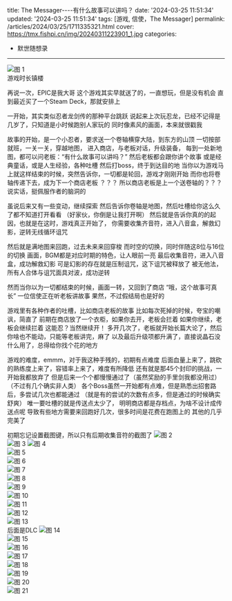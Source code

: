 title: The Messager----有什么故事可以讲吗？
date: '2024-03-25 11:51:34'
updated: '2024-03-25 11:51:34'
tags: [游戏, 信使，The Messager]
permalink: /articles/2024/03/25/1711335321.html
cover: https://tmx.fishpi.cn/img/20240311223901_1.jpg
categories: 
- 默世随想录
--- 
![图 1](https://tmx.fishpi.cn/img/20240323221640_1.jpg)  
游戏时长镇楼

再说一次，EPIC是我大哥
这个游戏其实早就送了的，一直想玩，但是没有机会
直到最近买了一个Steam Deck，那就安排上

一开始，其实类似忍者龙剑传的那种平台跳跃
说起来上次玩忍龙，已经不记得是几岁了，只知道是小时候跑别人家玩的
同时像素风的画面，本来就很戳我

故事的开始，是一个小忍者，要求送一个卷轴横穿大陆，到东方的山顶
一切按部就班，一关一关，穿越地图，
进入商店，与老板对话，升级装备，
每到一处新地图，都可以问老板：“有什么故事可以讲吗？”
然后老板都会跟你讲个故事
或是经典童话，或是人生经验，各种吐槽
然后打boss，终于到达目的地
当你以为游戏马上就这样结束的时候，突然告诉你，一切都是轮回，游戏才刚刚开始
而你也将卷轴传递下去，成为下一个商店老板
？？？
所以商店老板是上一个送卷轴的？？？
说实话，挺佩服作者的脑洞的

虽说后来又有一些变动，继续探索
然后告诉你卷轴是地图，然后吐槽给你这么久了都不知道打开看看
（好家伙，你倒是让我打开啊）
然后就是告诉你真的的起因，也就是在这时，游戏真正开始了，
你需要收集齐音符，进入八音盒，解救幻影，逆转无线循环诅咒

然后就是满地图来回跑，过去未来来回穿梭
而时空的切换，同时伴随这8位与16位的切换
画面，BGM都是对应时期的特色，让人眼前一亮
最后收集音符，进入八音盒，成功解救幻影
可是幻影的存在就是压制诅咒，这下诅咒被释放了
被无他法，所有人合体与诅咒面具对波，成功逆转

然而当你以为一切都结束的时候，画面一转，又回到了商店
“哦，这个故事可真长”
一位信使正在听老板讲故事
果然，不过假结局也是好的

游戏里有各种作者的吐槽，比如商店老板的故事
比如每次死掉的时候，夸宝的嘲讽，简直了
前期在商店放了一个衣柜，如果你去开，老板会拦着
如果你继续，老板会继续拦着
这能忍？当然继续开！
多开几次了，老板就开始长篇大论了，然后你啥也不能动，只能等老板讲完，麻了
以及最后升级项都升满了，直接说晶石没什么用了，总得给你找个花的地方

游戏的难度，emmm，对于我这种手残的，初期有点难度
后面血量上来了，跳砍的熟练度上来了，容错率上来了，难度有所降低
还有就是那45个封印的挑战，一开始我都放弃了
但是后来一个个都慢慢通过了（虽然奖励的手里剑我都没用过）
（不过有几个确实非人类）
各个Boss虽然一开始都有点难，但是熟悉出招套路后，多尝试几次也都能通过
（就是有的尝试的次数有点多，但是通过的时候确实舒爽）
唯一要吐槽的就是传送点太少了，
明明商店都是存档点，为啥不设计成传送点呢
导致有些地方需要来回跑好几次，很多时间是花费在跑图上的
其他的几乎完美了

初期忘记设置截图键，所以只有后期收集音符的截图了
![图 2](https://tmx.fishpi.cn/img/20240307093114_1.jpg)  
![图 3](https://tmx.fishpi.cn/img/20240307131558_1.jpg) 
![图 4](https://tmx.fishpi.cn/img/20240308125332_1.jpg)  
![图 5](https://tmx.fishpi.cn/img/20240309154035_1.jpg)  
![图 6](https://tmx.fishpi.cn/img/20240309160058_1.jpg)  
![图 7](https://tmx.fishpi.cn/img/20240309161700_1.jpg)  
![图 8](https://tmx.fishpi.cn/img/20240311130648_1.jpg)  
![图 9](https://tmx.fishpi.cn/img/20240311223510_1.jpg)  
![图 10](https://tmx.fishpi.cn/img/20240311223541_2.jpg)  
![图 11](https://tmx.fishpi.cn/img/20240311223646_1.jpg)  
![图 12](https://tmx.fishpi.cn/img/20240311223705_1.jpg)  
![图 13](https://tmx.fishpi.cn/img/20240311223733_1.jpg)  
后面是DLC
![图 14](https://tmx.fishpi.cn/img/20240313130017_1.jpg)  
![图 15](https://tmx.fishpi.cn/img/20240315132853_1.jpg)  
![图 16](https://tmx.fishpi.cn/img/20240321133114_1.jpg)  
![图 17](https://tmx.fishpi.cn/img/20240322124822_1.jpg)  
![图 18](https://tmx.fishpi.cn/img/20240322124836_1.jpg)  
![图 19](https://tmx.fishpi.cn/img/20240322130441_1.jpg)  
![图 20](https://tmx.fishpi.cn/img/20240322130448_1.jpg)  
![图 21](https://tmx.fishpi.cn/img/20240322130632_1.jpg)  




